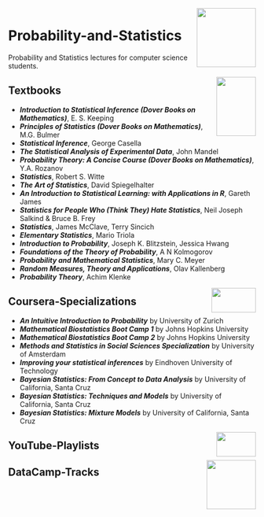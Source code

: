 <img align="right" width="120" height="120" src="https://github.com/cs-MohamedAyman/Computer-Science-Textbooks/blob/master/logos/probability-statistics.jpg">

# Probability-and-Statistics
Probability and Statistics lectures for computer science students.
 
<img align="right" width="80" height="120" src="https://github.com/cs-MohamedAyman/Computer-Science-Textbooks/blob/master/logos/textbooks.jpg">

## Textbooks

* ***Introduction to Statistical Inference (Dover Books on Mathematics)***, E. S. Keeping
* ***Principles of Statistics (Dover Books on Mathematics)***, M.G. Bulmer
* ***Statistical Inference***, George Casella
* ***The Statistical Analysis of Experimental Data***, John Mandel
* ***Probability Theory: A Concise Course (Dover Books on Mathematics)***, Y.A. Rozanov
* ***Statistics***, Robert S. Witte
* ***The Art of Statistics***, David Spiegelhalter
* ***An Introduction to Statistical Learning: with Applications in R***, Gareth James
* ***Statistics for People Who (Think They) Hate Statistics***, Neil Joseph Salkind & Bruce B. Frey
* ***Statistics***, James McClave, Terry Sincich
* ***Elementary Statistics***, Mario Triola
* ***Introduction to Probability***, Joseph K. Blitzstein, Jessica Hwang
* ***Foundations of the Theory of Probability***, A N Kolmogorov
* ***Probability and Mathematical Statistics***, Mary C. Meyer
* ***Random Measures, Theory and Applications***, Olav Kallenberg
* ***Probability Theory***, Achim Klenke

<img align="right" width="90" height="50" src="https://github.com/cs-MohamedAyman/Coursera-Specializations/blob/master/organizations-logos/coursera.jpg">

## Coursera-Specializations

* ***An Intuitive Introduction to Probability*** by University of Zurich
* ***Mathematical Biostatistics Boot Camp 1*** by Johns Hopkins University
* ***Mathematical Biostatistics Boot Camp 2*** by Johns Hopkins University
* ***Methods and Statistics in Social Sciences Specialization*** by University of Amsterdam
* ***Improving your statistical inferences*** by Eindhoven University of Technology
* ***Bayesian Statistics: From Concept to Data Analysis*** by University of California, Santa Cruz
* ***Bayesian Statistics: Techniques and Models*** by University of California, Santa Cruz
* ***Bayesian Statistics: Mixture Models*** by University of California, Santa Cruz

<img align="right" width="80" height="50" src="https://github.com/cs-MohamedAyman/YouTube-Playlists/blob/master/organizations-logos/youtube.jpg">

## YouTube-Playlists

<img align="right" width="100" height="100" src="https://github.com/cs-MohamedAyman/DataCamp-Tracks/blob/master/organizations-logos/datacamp.jpg">

## DataCamp-Tracks
